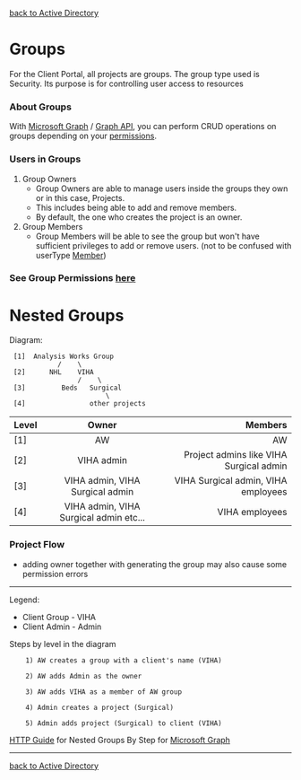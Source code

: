<a name="groups"></a>

[back to Active Directory](../README.md/#ad)

# **Groups**
For the Client Portal, all projects are groups. The group type used is Security. Its purpose is for controlling user access to resources

### About Groups

With [Microsoft Graph](./Microsoft-Graph.md/#microsoftgroups) / [Graph API](./Graph-API.md/#graph), you can perform CRUD operations on groups depending on your [permissions](./Permissions.md/#permissions).

### Users in Groups
1) Group Owners
   - Group Owners are able to manage users inside the groups they own or in this case, Projects.
    - This includes being able to add and remove members.
    -  By default, the one who creates the project is an owner.
2) Group Members
    - Group Members will be able to see the group but won't have sufficient privileges to add or remove users. (not to be confused with userType [Member](./Users.md/#users))

### See Group Permissions [here](./Permissions.md/#groupPermissions)

<a name="nested"></a>

# **Nested Groups**

Diagram:

     [1]  Analysis Works Group
                /    \
     [2]      NHL    VIHA
                     /    \
     [3]         Beds   Surgical
                            \
     [4]                other projects

| Level   |      Owner      |  Members |
|----------|:-------------:|------:|
| [1] | AW | AW |
| [2] | VIHA admin   |   Project admins like VIHA Surgical admin|
| [3] | VIHA admin, VIHA Surgical admin |    VIHA Surgical admin, VIHA employees |
| [4] | VIHA admin, VIHA Surgical admin etc... |    VIHA employees |

### Project Flow

 - adding owner together with generating the group may also cause some permission errors

---
Legend:
- Client Group - VIHA
- Client Admin - Admin

Steps by level in the diagram

        1) AW creates a group with a client's name (VIHA)

        2) AW adds Admin as the owner

        3) AW adds VIHA as a member of AW group

        4) Admin creates a project (Surgical)

        5) Admin adds project (Surgical) to client (VIHA)

[HTTP Guide](./Http-steps.md/#http) for Nested Groups By Step for [Microsoft Graph](./Microsoft-Graph.md/#microsoftgraph)

---

[back to Active Directory](../README.md/#ad)

